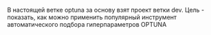 В настоящей ветке optuna за основу взят проект ветки dev.
Цель - показать, как можно применить популярный инструмент автоматического подбора гиперпараметров OPTUNA
